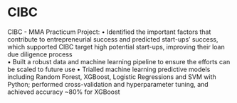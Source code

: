 # CIBC
CIBC - MMA Practicum Project:                                                                                                              • Identified the important factors that contribute to entrepreneurial success and predicted start-ups’ success, which supported CIBC target high potential start-ups, improving their loan due diligence process           
• Built a robust data and machine learning pipeline to ensure the efforts can be scaled to future use
• Trialled machine learning predictive models including Random Forest, XGBoost, Logistic Regressions and SVM with Python; performed cross-validation and hyperparameter tuning, and achieved accuracy ~80% for XGBoost
